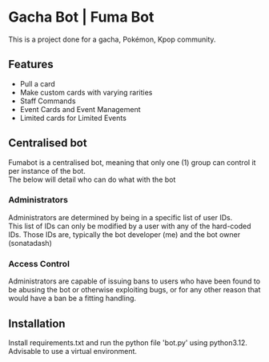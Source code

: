# Gacha Bot | Fuma Bot
This is a project done for a gacha, Pokémon, Kpop community.

## Features
- Pull a card
- Make custom cards with varying rarities
- Staff Commands
- Event Cards and Event Management
- Limited cards for Limited Events

## Centralised bot
Fumabot is a centralised bot, meaning that only one (1) group can control it
per instance of the bot.<br>
The below will detail who can do what with the bot

### Administrators
Administrators are determined by being in a specific list of user IDs. <br>
This list of IDs can only be modified by a user with any of the hard-coded IDs.
Those IDs are, typically the bot developer (me) and the bot owner (sonatadash)

### Access Control
Administrators are capable of issuing bans to users who have been found to be
abusing the bot or otherwise exploiting bugs, or for any other reason that would
have a ban be a fitting handling.<br>

## Installation
Install requirements.txt and run the python file 'bot.py' using
python3.12. Advisable to use a virtual environment.